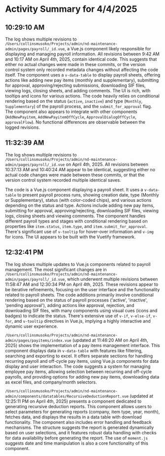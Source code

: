 # Activity Summary for 4/4/2025

## 10:29:10 AM
The log shows multiple revisions to `/Users/collinsmusoko/Projects/admin/nd-maintenance-admin/pages/payroll/_id.vue`, a Vue.js component likely responsible for displaying and managing payroll information.  All revisions between 9:42 AM and 10:17 AM on April 4th, 2025,  contain identical code. This suggests that either no actual changes were made in these commits, or the version control system only recorded metadata changes without affecting the code itself. The component uses a `v-data-table` to display payroll sheets, offering actions like adding new pay items (monthly and supplementary),  submitting for approval, approving/rejecting submissions, downloading SIF files, viewing logs, closing sheets, and adding comments.  The UI is rich, with tooltips and icons for various actions.  The code heavily relies on conditional rendering based on the status (`active`, `inactive`) and type (`Monthly`, `Supplementary`) of the payroll process, and the `submit_for_approval` flag.  The component also appears to integrate with other components (`AddNewPayitem`, `AddNewPayitemOffCycle`, `ApprovalDialogOffCycle`, `approvalFlow`).  No functional differences are observable between the logged revisions.


## 11:32:39 AM
The log shows multiple revisions to `/Users/collinsmusoko/Projects/admin/nd-maintenance-admin/pages/payroll/_id.vue` on April 4th, 2025.  All revisions between 10:37:13 AM and 10:40:24 AM appear to be identical, suggesting either no actual code changes were made between these commits, or that the version control system recorded multiple identical saves.

The code is a Vue.js component displaying a payroll sheet. It uses a `v-data-table` to present payroll process runs, showing creation date, type (Monthly or Supplementary), status (with color-coded chips), and various actions depending on the status and type.  Actions include adding new pay items, submitting for approval, approving/rejecting, downloading SIF files, viewing logs, closing sheets and viewing comments. The component handles different payroll types and stages with conditional rendering based on properties like `item.status`, `item.type`, and `item.submit_for_approval`.  There's significant use of `v-tooltip` for hover-over information and `v-img` for icons.  The UI appears to be built with the Vuetify framework.


## 12:32:41 PM
The log shows multiple updates to Vue.js components related to payroll management.  The most significant changes are in `/Users/collinsmusoko/Projects/admin/nd-maintenance-admin/pages/payroll/_id.vue`, which underwent multiple revisions between 11:58:47 AM and 12:30:34 PM on April 4th, 2025.  These revisions appear to be iterative refinements, focusing on the user interface and the functionality related to payroll sheets.  The code additions primarily involve conditional rendering based on the status of payroll processes ('active', 'inactive', 'pending approval'), adding actions like approval, rejection, and downloading SIF files, with many components using visual cues (icons and badges) to indicate the status.  There's extensive use of `v-if`, `v-else-if`, `v-for`, and `v-tooltip` directives in Vue.js, implying a highly interactive and dynamic user experience.

`/Users/collinsmusoko/Projects/admin/nd-maintenance-admin/pages/payitems/index.vue` (updated at 11:46:20 AM on April 4th, 2025) shows the implementation of a pay items management interface. This component displays data in `v-data-table` with features like filtering, searching and exporting to excel. It offers separate sections for handling recurring payroll and off-cycle pay items, using Vue.js components for data display and user interaction.  The code suggests a system for managing employee pay items, allowing selection between recurring and off-cycle payrolls, and providing options for adding new pay items, downloading data as excel files, and company/month selectors.

`/Users/collinsmusoko/Projects/admin/nd-maintenance-admin/components/datatables/RecursiveDeductionReport.vue` (updated at 12:25:11 PM on April 4th, 2025) presents a component dedicated to generating recursive deduction reports. This component allows users to select parameters for generating reports (company, item type, year, month), fetches data, and displays the results in a data table with download functionality.  The component also includes error handling and feedback mechanisms.  The structure suggests the report is generated dynamically based on user selections, and it features robust data handling with checks for data availability before generating the report. The use of `moment.js` suggests date and time manipulation is also a core functionality of this component.
